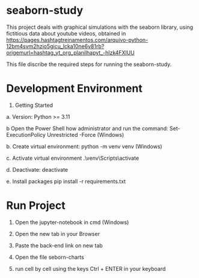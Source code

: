# seaborn-study

This project deals with graphical simulations with the seaborn library, 
using fictitious data about youtube videos, obtained in https://pages.hashtagtreinamentos.com/arquivo-python-12bm4svm2hzjo5gicu_lcka10ne6v81rb?origemurl=hashtag_yt_org_planilhapyt_-hlzk4FXlUU

This file discribe the required steps for running the seaborn-study.

# Development Environment

1. Getting Started

a. Version: Python >= 3.11

b Open the Power Shell how administrator and run the command: Set-ExecutionPolicy Unrestricted -Force (Windows)

b. Create virtual environment: python -m venv venv (Windows)

c. Activate virtual environment .\venv\Scripts\activate

d. Deactivate: deactivate

e. Install packages pip install -r requirements.txt

# Run Project

1. Open the jupyter-notebook in cmd (Windows)

2. Open the new tab in your Browser

3. Paste the back-end link on new tab

4. Open the file seborn-charts

5. run cell by cell using the keys Ctrl + ENTER in your keyboard
